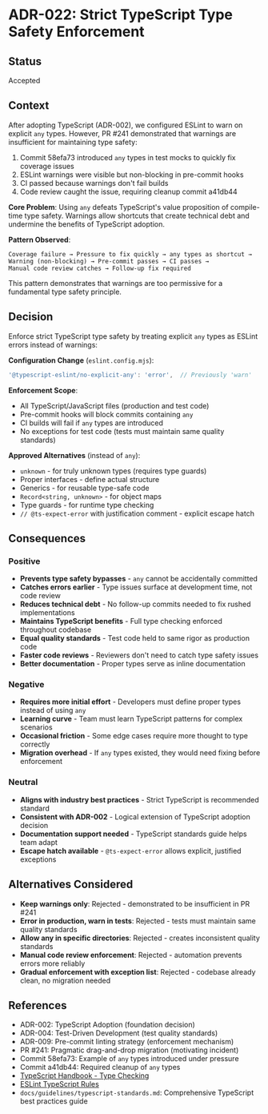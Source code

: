 # ADR-022: Strict TypeScript Type Safety Enforcement

## Status

Accepted

## Context

After adopting TypeScript (ADR-002), we configured ESLint to warn on explicit `any` types. However, PR #241 demonstrated that warnings are insufficient for maintaining type safety:

1. Commit 58efa73 introduced `any` types in test mocks to quickly fix coverage issues
2. ESLint warnings were visible but non-blocking in pre-commit hooks
3. CI passed because warnings don't fail builds
4. Code review caught the issue, requiring cleanup commit a41db44

**Core Problem**: Using `any` defeats TypeScript's value proposition of compile-time type safety. Warnings allow shortcuts that create technical debt and undermine the benefits of TypeScript adoption.

**Pattern Observed**:
```
Coverage failure → Pressure to fix quickly → any types as shortcut →
Warning (non-blocking) → Pre-commit passes → CI passes →
Manual code review catches → Follow-up fix required
```

This pattern demonstrates that warnings are too permissive for a fundamental type safety principle.

## Decision

Enforce strict TypeScript type safety by treating explicit `any` types as ESLint errors instead of warnings:

**Configuration Change** (`eslint.config.mjs`):
```javascript
'@typescript-eslint/no-explicit-any': 'error',  // Previously 'warn'
```

**Enforcement Scope**:
- All TypeScript/JavaScript files (production and test code)
- Pre-commit hooks will block commits containing `any`
- CI builds will fail if `any` types are introduced
- No exceptions for test code (tests must maintain same quality standards)

**Approved Alternatives** (instead of `any`):
- `unknown` - for truly unknown types (requires type guards)
- Proper interfaces - define actual structure
- Generics - for reusable type-safe code
- `Record<string, unknown>` - for object maps
- Type guards - for runtime type checking
- `// @ts-expect-error` with justification comment - explicit escape hatch

## Consequences

### Positive

- **Prevents type safety bypasses** - `any` cannot be accidentally committed
- **Catches errors earlier** - Type issues surface at development time, not code review
- **Reduces technical debt** - No follow-up commits needed to fix rushed implementations
- **Maintains TypeScript benefits** - Full type checking enforced throughout codebase
- **Equal quality standards** - Test code held to same rigor as production code
- **Faster code reviews** - Reviewers don't need to catch type safety issues
- **Better documentation** - Proper types serve as inline documentation

### Negative

- **Requires more initial effort** - Developers must define proper types instead of using `any`
- **Learning curve** - Team must learn TypeScript patterns for complex scenarios
- **Occasional friction** - Some edge cases require more thought to type correctly
- **Migration overhead** - If `any` types existed, they would need fixing before enforcement

### Neutral

- **Aligns with industry best practices** - Strict TypeScript is recommended standard
- **Consistent with ADR-002** - Logical extension of TypeScript adoption decision
- **Documentation support needed** - TypeScript standards guide helps team adapt
- **Escape hatch available** - `@ts-expect-error` allows explicit, justified exceptions

## Alternatives Considered

- **Keep warnings only**: Rejected - demonstrated to be insufficient in PR #241
- **Error in production, warn in tests**: Rejected - tests must maintain same quality standards
- **Allow any in specific directories**: Rejected - creates inconsistent quality standards
- **Manual code review enforcement**: Rejected - automation prevents errors more reliably
- **Gradual enforcement with exception list**: Rejected - codebase already clean, no migration needed

## References

- ADR-002: TypeScript Adoption (foundation decision)
- ADR-004: Test-Driven Development (test quality standards)
- ADR-009: Pre-commit linting strategy (enforcement mechanism)
- PR #241: Pragmatic drag-and-drop migration (motivating incident)
- Commit 58efa73: Example of `any` types introduced under pressure
- Commit a41db44: Required cleanup of `any` types
- [TypeScript Handbook - Type Checking](https://www.typescriptlang.org/docs/handbook/2/basic-types.html#any)
- [ESLint TypeScript Rules](https://typescript-eslint.io/rules/no-explicit-any/)
- `docs/guidelines/typescript-standards.md`: Comprehensive TypeScript best practices guide
